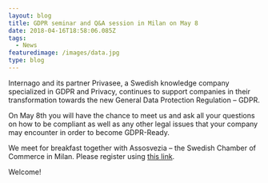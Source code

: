 ```yaml
---
layout: blog
title: GDPR seminar and Q&A session in Milan on May 8
date: 2018-04-16T18:58:06.085Z
tags:
  - News
featuredimage: /images/data.jpg
type: blog
---
```

Internago and its partner Privasee, a Swedish knowledge company specialized in GDPR and Privacy, continues to support companies in their transformation towards the new General Data Protection Regulation – GDPR.


On May 8th you will have the chance to meet us and ask all your questions on how to be compliant as well as any other legal issues that your company may encounter in order to become GDPR-Ready.



We meet for breakfast together with Assosvezia – the Swedish Chamber of Commerce in Milan. Please register using [this link](https://gdpr-business-meetup-milan.confetti.events/).



Welcome!